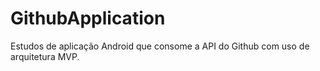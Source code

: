 # GithubApplication
Estudos de aplicação Android que consome a API do Github com uso de arquitetura MVP.
